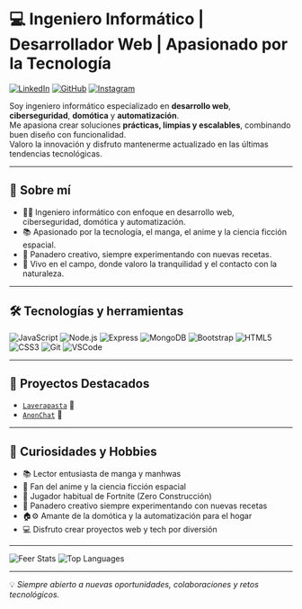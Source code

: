 # 💻 Ingeniero Informático | Desarrollador Web | Apasionado por la Tecnología

[![LinkedIn](https://img.shields.io/badge/LinkedIn-FxxMorgan-blue?style=for-the-badge&logo=linkedin)](https://www.linkedin.com/in/fxxmorgan/)
[![GitHub](https://img.shields.io/badge/GitHub-FxxMorgan-181717?style=for-the-badge&logo=github)](https://github.com/FxxMorgan)
[![Instagram](https://img.shields.io/badge/Instagram-FxxMorgan-E4405F?style=for-the-badge&logo=instagram)](https://instagram.com/FxxMorgan)

Soy ingeniero informático especializado en **desarrollo web**, **ciberseguridad**, **domótica** y **automatización**.  
Me apasiona crear soluciones **prácticas, limpias y escalables**, combinando buen diseño con funcionalidad.  
Valoro la innovación y disfruto mantenerme actualizado en las últimas tendencias tecnológicas.

---

## 🚀 Sobre mí

- 👨‍💻 Ingeniero informático con enfoque en desarrollo web, ciberseguridad, domótica y automatización.  
- 📚 Apasionado por la tecnología, el manga, el anime y la ciencia ficción espacial.  
- 🥖 Panadero creativo, siempre experimentando con nuevas recetas.  
- 🌿 Vivo en el campo, donde valoro la tranquilidad y el contacto con la naturaleza.  

---

## 🛠️ Tecnologías y herramientas

![JavaScript](https://img.shields.io/badge/JavaScript-323330?style=for-the-badge&logo=javascript)
![Node.js](https://img.shields.io/badge/Node.js-43853D?style=for-the-badge&logo=node.js)
![Express](https://img.shields.io/badge/Express.js-404D59?style=for-the-badge)
![MongoDB](https://img.shields.io/badge/MongoDB-4ea94b?style=for-the-badge&logo=mongodb)
![Bootstrap](https://img.shields.io/badge/Bootstrap-563d7c?style=for-the-badge&logo=bootstrap)
![HTML5](https://img.shields.io/badge/HTML5-E34F26?style=for-the-badge&logo=html5)
![CSS3](https://img.shields.io/badge/CSS3-1572B6?style=for-the-badge&logo=css3)
![Git](https://img.shields.io/badge/Git-F05033?style=for-the-badge&logo=git)
![VSCode](https://img.shields.io/badge/VSCode-0078d7?style=for-the-badge&logo=visual-studio-code)

---

## 📌 Proyectos Destacados

- [`Laverapasta`](https://github.com/FxxMorgan/Laverapasta) 🍝  
- [`AnonChat`](https://github.com/FxxMorgan/AnonChat) 💬  

---

## 🎯 Curiosidades y Hobbies

- 📚 Lector entusiasta de manga y manhwas  
- 🚀 Fan del anime y la ciencia ficción espacial  
- 🎯 Jugador habitual de Fortnite (Zero Construcción)  
- 🥖 Panadero creativo siempre experimentando con nuevas recetas  
- 🏠⚙️ Amante de la domótica y la automatización para el hogar  
- 💻 Disfruto crear proyectos web y tech por diversión  

---

![Feer Stats](https://github-readme-stats.vercel.app/api?username=FxxMorgan&show_icons=true&theme=tokyonight)
![Top Languages](https://github-readme-stats.vercel.app/api/top-langs/?username=FxxMorgan&layout=compact&theme=tokyonight)

---

💡 *Siempre abierto a nuevas oportunidades, colaboraciones y retos tecnológicos.*

